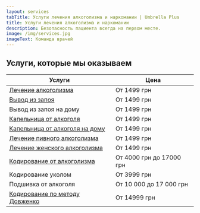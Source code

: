 ```yaml
---
layout: services
tabTitle: Услуги лечения алкоголизма и наркомании | Umbrella Plus
title: Услуги лечения алкоголизма и наркомании
description: Безопасность пациента всегда на первом месте.
image: /img/services.jpg
imageText: Команда врачей
---
```


## Услуги, которые мы оказываем

| Услуги                                                          | Цена                     |
| --------------------------------------------------------------- | ------------------------ |
| [Лечение алкоголизма](lechenie_alkogokizma)                     | От 1499 грн              |
| [Вывод из запоя](vivod-iz-zapoia-glavnaia)                      | От 1499 грн              |
| Вывод из запоя на дому                                          | От 1499 грн              |
| [Капельница от алкоголя](kapelnica_ot_alkogolia)                | От 1499 грн              |
| [Капельница от алкоголя на дому](kapelnica-ot-alkogola-na-domy) | От 1499 грн              |
| [Лечение пивного алкоголизма](lechenie_pivnogo_alkogolizm)      | От 1499 грн              |
| [Лечение женского алкоголизма](lechenie_jenskogo_alkogolizma)   | От 1499 грн              |
| [Кодирование от алкоголизма](kodirovka_ot_alkogolizma)          | От 4000 грн до 17000 грн |
| Кодирование уколом                                              | От 3999 грн              |
| Подшивка от алкоголя                                            | От 10 000 до 17 000 грн  |
| [Кодирование по методу Довженко](kodirovka-po-dovjenko)         | От 14999 грн             |
